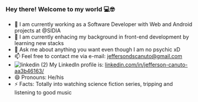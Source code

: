 ### Hey there! Welcome to my world 💻🤓

- 🔭 I am currently working as a Software Developer with Web and Android projects at @SIDIA
- 🌱 I am currently enhacing my background in front-end development by learning new stacks 
- 💬 Ask me about anything you want even though I am no psychic xD
- 📫 Feel free to contact me via e-mail: jeffersondscanuto@gmail.com
-  ![linkedin (2)](https://user-images.githubusercontent.com/38267343/189576473-ce6e1250-3901-4dad-9697-8cc01712ddb1.png) My LinkedIn profile is: <a target="_blank" href="https://www.linkedin.com/in/jefferson-canuto-aa3b46163/">linkedin.com/in/jefferson-canuto-aa3b46163/</a>
- 😄 Pronouns: He/his
- ⚡ Facts: Totally into watching science fiction series, tripping and listening to good music

